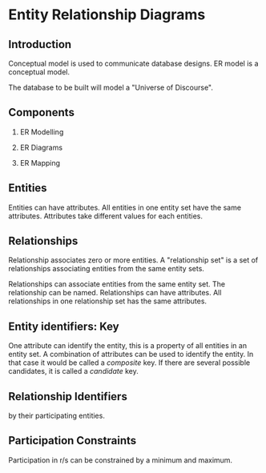 # Entity Relationship Diagrams

## Introduction

Conceptual model is used to communicate database designs. ER model is a conceptual model.

The database to be built will model a "Universe of Discourse".

## Components

1. ER Modelling

2. ER Diagrams

3. ER Mapping

## Entities

Entities can have attributes. All entities in one entity set have the same attributes. Attributes take different values for each entities. 

## Relationships

Relationship associates zero or more entities. A "relationship set" is a set of relationships associating entities from the same entity sets.

Relationships can associate entities from the same entity set. The relationship can be named. Relationships can have attributes. All relationships in one relationship set has the same attributes. 

## Entity identifiers: Key

One attribute can identify the entity, this is a property of all entities in an entity set. 
A combination of attributes can be used to identify the entity. In that case it would be called a *composite* key. 
If there are several possible candidates, it is called a *candidate* key.

## Relationship Identifiers

by their participating entities.

## Participation Constraints

Participation in r/s can be constrained by a minimum and maximum.








